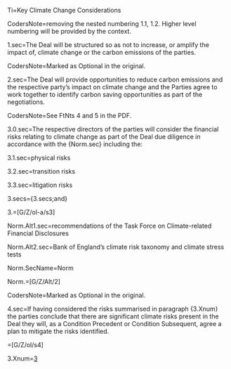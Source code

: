 Ti=Key Climate Change Considerations

CodersNote=removing the nested numbering 1.1, 1.2.  Higher level numbering will be provided by the context.

1.sec=The Deal will be structured so as not to increase, or amplify the impact of, climate change or the carbon emissions of the parties.

CodersNote=Marked as Optional in the original.

2.sec=The Deal will provide opportunities to reduce carbon emissions and the respective party’s impact on climate change and the Parties agree to work together to identify carbon saving opportunities as part of the negotiations.

CodersNote=See FtNts 4 and 5 in the PDF.

3.0.sec=The respective directors of the parties will consider the financial risks relating to climate change as part of the Deal due diligence in accordance with the {Norm.sec} including the:

3.1.sec=physical risks

3.2.sec=transition risks

3.3.sec=litigation risks

3.secs={3.secs;and}

3.=[G/Z/ol-a/s3]

Norm.Alt1.sec=recommendations of the Task Force on Climate-related Financial Disclosures

Norm.Alt2.sec=Bank of England’s climate risk taxonomy and climate stress tests

Norm.SecName=Norm

Norm.=[G/Z/Alt/2]

CodersNote=Marked as Optional in the original.

4.sec=If having considered the risks summarised in paragraph {3.Xnum} the parties conclude that there are significant climate risks present in the Deal they will, as a Condition Precedent or Condition Subsequent, agree a plan to mitigate the risks identified.

=[G/Z/ol/s4]

3.Xnum=<a href="#3.sec" class="Xref">3</a>

